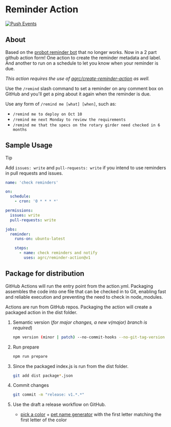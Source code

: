 # Reminder Action

[![Push Events](https://github.com/agrc/reminder-action/actions/workflows/push.yml/badge.svg)](https://github.com/agrc/reminder-action/actions/workflows/push.yml)

## About

Based on the [probot reminder bot](https://github.com/probot/reminders/) that no longer works. Now in a 2 part github action form! One action to create the reminder metadata and label. And another to run on a schedule to let you know when your reminder is due.

_This action requires the use of [agrc/create-reminder-action](https://github.com/agrc/create-reminder-action) as well._

Use the `/remind` slash command to set a reminder on any comment box on GitHub and you'll get a ping about it again when the reminder is due.

Use any form of `/remind me [what] [when]`, such as:

- `/remind me to deploy on Oct 10`
- `/remind me next Monday to review the requirements`
- `/remind me that the specs on the rotary girder need checked in 6 months`

## Sample Usage

>[!TIP]
> Add `issues: write` and `pull-requests: write` if you intend to use reminders in pull requests and issues.

```yml
name: 'check reminders'

on:
  schedule:
    - cron: '0 * * * *'

permissions:
  issues: write
  pull-requests: write

jobs:
  reminder:
    runs-on: ubuntu-latest

    steps:
      - name: check reminders and notify
        uses: agrc/reminder-action@v1
```

## Package for distribution

GitHub Actions will run the entry point from the action.yml. Packaging assembles the code into one file that can be checked in to Git, enabling fast and reliable execution and preventing the need to check in node_modules.

Actions are run from GitHub repos. Packaging the action will create a packaged action in the dist folder.

1. Semantic version (_for major changes, a new v(major) branch is required_)

   ```bash
   npm version (minor | patch) --no-commit-hooks --no-git-tag-version
   ```

1. Run prepare

   ```bash
   npm run prepare
   ```

1. Since the packaged index.js is run from the dist folder.

   ```bash
   git add dist package*.json
   ```

1. Commit changes

   ```bash
   git commit -m "release: v1.*.*"
   ```

1. Use the draft a release workflow on GitHub.
   - [pick a color](https://perchance.org/color-name) + [pet name generator](https://www.namegenerator.co/animals/pet-name-generator) with the first letter matching the first letter of the color
